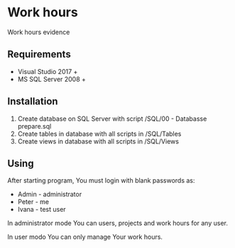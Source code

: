 # Work hours
Work hours evidence
## Requirements
* Visual Studio 2017 +
* MS SQL Server 2008 +
## Installation
1. Create database on SQL Server with script /SQL/00 - Databasse prepare.sql
2. Create tables in database with all scripts in /SQL/Tables
3. Create views in database with all scripts in /SQL/Views
## Using
After starting program, You must login with blank passwords as:
* Admin - administrator
* Peter - me
* Ivana - test user
 
In administrator mode You can users, projects and work hours for any user.

In user modo You can only manage Your work hours.
